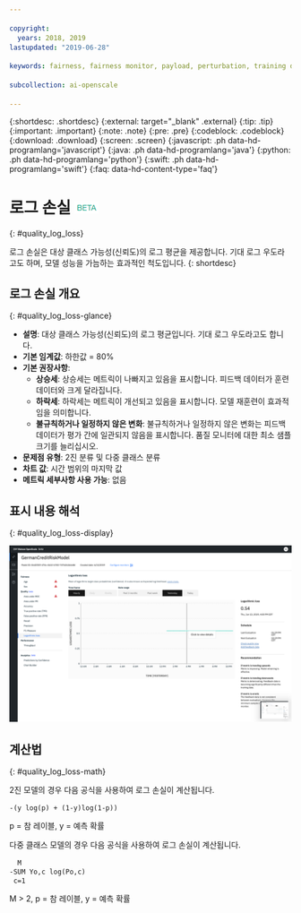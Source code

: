 ```yaml
---

copyright:
  years: 2018, 2019
lastupdated: "2019-06-28"

keywords: fairness, fairness monitor, payload, perturbation, training data, debiased, Logarithmic loss

subcollection: ai-openscale

---
```


{:shortdesc: .shortdesc}
{:external: target="_blank" .external}
{:tip: .tip}
{:important: .important}
{:note: .note}
{:pre: .pre}
{:codeblock: .codeblock}
{:download: .download}
{:screen: .screen}
{:javascript: .ph data-hd-programlang='javascript'}
{:java: .ph data-hd-programlang='java'}
{:python: .ph data-hd-programlang='python'}
{:swift: .ph data-hd-programlang='swift'}
{:faq: data-hd-content-type='faq'}

# 로그 손실 ![베타 태그](images/beta.png)
{: #quality_log_loss}

로그 손실은 대상 클래스 가능성(신뢰도)의 로그 평균을 제공합니다. 기대 로그 우도라고도 하며, 모델 성능을 가늠하는 효과적인 척도입니다.
{: shortdesc}

## 로그 손실 개요
{: #quality_log_loss-glance}

- **설명**: 대상 클래스 가능성(신뢰도)의 로그 평균입니다. 기대 로그 우도라고도 합니다.
- **기본 임계값**: 하한값 = 80%
- **기본 권장사항**:
   - **상승세**: 상승세는 메트릭이 나빠지고 있음을 표시합니다. 피드백 데이터가 훈련 데이터와 크게 달라집니다.
   - **하락세**: 하락세는 메트릭이 개선되고 있음을 표시합니다. 모델 재훈련이 효과적임을 의미합니다.
   - **불규칙하거나 일정하지 않은 변화**: 불규칙하거나 일정하지 않은 변화는 피드백 데이터가 평가 간에 일관되지 않음을 표시합니다. 품질 모니터에 대한 최소 샘플 크기를 늘리십시오.
- **문제점 유형**: 2진 분류 및 다중 클래스 분류
- **차트 값**: 시간 범위의 마지막 값
- **메트릭 세부사항 사용 가능**: 없음

## 표시 내용 해석
{: #quality_log_loss-display}

![로그 손실이 표시되어 있습니다.](images/quality-log-loss.png)

## 계산법
{: #quality_log_loss-math}

2진 모델의 경우 다음 공식을 사용하여 로그 손실이 계산됩니다.

```
-(y log(p) + (1-y)log(1-p))
```

p = 참 레이블, y = 예측 확률

다중 클래스 모델의 경우 다음 공식을 사용하여 로그 손실이 계산됩니다.

```
  M
-SUM Yo,c log(Po,c)
 c=1 
```

M > 2, p = 참 레이블, y = 예측 확률
